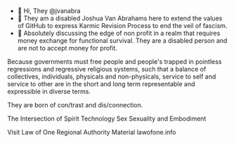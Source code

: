 - 👋 Hi, They @jvanabra
- 👀 They am a disabled Joshua Van Abrahams here to extend the values of GitHub to express Karmic Revision Process to end the veil of fascism.
- 💞️ Absolutely discussing the edge of non profit in a realm that requires money exchange for functional survival.  They are a disabled person and are not to accept money for profit.

Because governments must free people and people's trapped in pointless regressions and regressive religious systems, such that a balance of collectives, individuals, physicals and non-physicals, service to self and service to other are in the short and long term representable and expressible in diverse terms.

They are born of con/trast and dis/connection.

The Intersection of Spirit Technology Sex Sexuality and Embodiment

Visit Law of One Regional Authority Material lawofone.info


<!---
jvanabra/jvanabra is a ✨ special ✨ repository because its `README.md` (this file) appears on your GitHub profile.
You can click the Preview link to take a look at your changes.
--->
